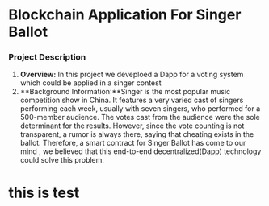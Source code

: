 # Blockchain Application For Singer Ballot



### Project Description 

1. **Overview:** In this project we deveploed a Dapp for a voting system which could be applied in a singer contest
2. **Background Information:**Singer is the most popular music competition show in China. It features a very varied cast of singers performing each week, usually with seven singers, who performed for a 500-member audience. The votes cast from the audience were the sole determinant for the results. However, since the vote counting is not transparent, a rumor is always there, saying that cheating exists in the ballot. Therefore, a smart contract for Singer Ballot has come to our mind , we believed that this end-to-end decentralized(Dapp) technology could solve this problem.

# this is test









